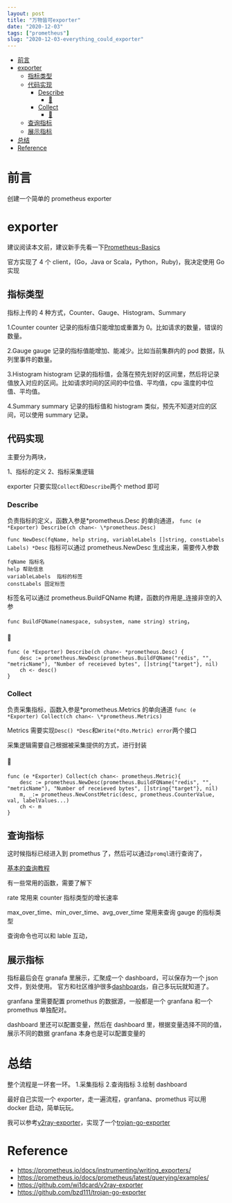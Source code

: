 ```yaml
---
layout: post
title: "万物皆可exporter"
date: "2020-12-03"
tags: ["prometheus"]
slug: "2020-12-03-everything_could_exporter"
---
```


<!-- vim-markdown-toc Redcarpet -->

* [前言](#前言)
* [exporter](#exporter)
    * [指标类型](#指标类型)
    * [代码实现](#代码实现)
        * [Describe](#describe)
            * [🌰](#🌰)
        * [Collect](#collect)
            * [🌰](#🌰)
    * [查询指标](#查询指标)
    * [展示指标](#展示指标)
* [总结](#总结)
* [Reference](#reference)

<!-- vim-markdown-toc -->

# 前言

创建一个简单的 prometheus exporter

# exporter

建议阅读本文前，建议新手先看一下[Prometheus-Basics](https://github.com/yolossn/Prometheus-Basics/blob/master/README.md)

官方实现了 4 个 client，(Go，Java or Scala，Python，Ruby)，我决定使用 Go 实现

## 指标类型

指标上传的 4 种方式，Counter、Gauge、Histogram、Summary

1.Counter
counter 记录的指标值只能增加或重置为 0。比如请求的数量，错误的数量。

2.Gauge
gauge 记录的指标值能增加、能减少。比如当前集群内的 pod 数据，队列里事件的数量。

3.Histogram
histogram 记录的指标值，会落在预先划好的区间里，然后将记录值放入对应的区间。比如请求时间的区间的中位值、平均值，cpu 温度的中位值、平均值。

4.Summary
summary 记录的指标值和 histogram 类似，预先不知道对应的区间，可以使用 summary 记录。

## 代码实现

主要分为两块，

1、指标的定义
2、指标采集逻辑

exporter 只要实现`Collect`和`Describe`两个 method 即可

### Describe

负责指标的定义，函数入参是\*prometheus.Desc 的单向通道，
`func (e *Exporter) Describe(ch chan<- \*prometheus.Desc)`

`func NewDesc(fqName, help string, variableLabels []string, constLabels Labels) *Desc`
指标可以通过 prometheus.NewDesc 生成出来，需要传入参数

```
fqName 指标名
help 帮助信息
variableLabels  指标的标签
constLabels 固定标签
```

标签名可以通过 prometheus.BuildFQName 构建，函数的作用是\_连接非空的入参

`func BuildFQName(namespace, subsystem, name string) string`，

#### 🌰

```golang
func (e *Exporter) Describe(ch chan<- *prometheus.Desc) {
    desc := prometheus.NewDesc(prometheus.BuildFQName("redis", "", "metricName"), "Number of receieved bytes", []string{"target"}, nil)
	ch <- desc()
}
```

### Collect

负责采集指标，函数入参是*prometheus.Metrics 的单向通道
`func (e *Exporter) Collect(ch chan<- \*prometheus.Metrics)`

Metrics 需要实现`Desc() *Desc`和`Write(*dto.Metric) error`两个接口

采集逻辑需要自己根据被采集提供的方式，进行封装

#### 🌰

```golang
func (e *Exporter) Collect(ch chan<- prometheus.Metric){
    desc := prometheus.NewDesc(prometheus.BuildFQName("redis", "", "metricName"), "Number of receieved bytes", []string{"target"}, nil)
    m, _:= prometheus.NewConstMetric(desc, prometheus.CounterValue, val, labelValues...)
	ch <- m
}
```

## 查询指标

这时候指标已经进入到 promethus 了，然后可以通过`promql`进行查询了，

[基本的查询教程](https://prometheus.io/docs/prometheus/latest/querying/basics/)

有一些常用的函数，需要了解下

rate 常用来 counter 指标类型的增长速率

max_over_time、min_over_time、avg_over_time 常用来查询 gauge 的指标类型

查询命令也可以和 lable 互动，

## 展示指标

指标最后会在 granafa 里展示，汇聚成一个 dashboard，可以保存为一个 json 文件，到处使用。
官方和社区维护很多[dashboards](https://grafana.com/grafana/dashboards)，自己多玩玩就知道了。

granfana 里需要配置 promethus 的数据源，一般都是一个 granfana 和一个 promethus 单独配对。

dashboard 里还可以配置变量，然后在 dashboard 里，根据变量选择不同的值，展示不同的数据
granfana 本身也是可以配置变量的

# 总结

整个流程是一环套一环。 1.采集指标 2.查询指标 3.绘制 dashboard

最好自己实现一个 exporter，走一遍流程，granfana、promethus 可以用 docker 启动，简单玩玩。

我可以参考[v2ray-exporter](https://github.com/wi1dcard/v2ray-exporter)，实现了一个[trojan-go-exporter](https://github.com/bzd111/trojan-go-exporter)

# Reference

- https://prometheus.io/docs/instrumenting/writing_exporters/
- https://prometheus.io/docs/prometheus/latest/querying/examples/
- https://github.com/wi1dcard/v2ray-exporter
- https://github.com/bzd111/trojan-go-exporter
